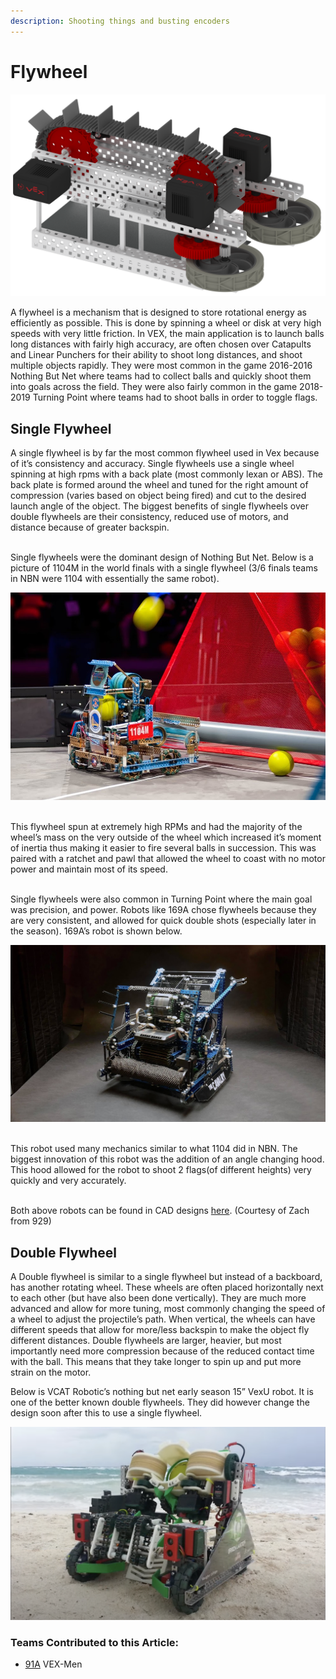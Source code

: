 ```yaml
---
description: Shooting things and busting encoders
---
```


# Flywheel

![General 2-Wheel Flywheel Design, Courtesy of VEX KB](<../../.gitbook/assets/image (36).png>)

A flywheel is a mechanism that is designed to store rotational energy as efficiently as possible. This is done by spinning a wheel or disk at very high speeds with very little friction. In VEX, the main application is to launch balls long distances with fairly high accuracy, are often chosen over Catapults and Linear Punchers for their ability to shoot long distances, and shoot multiple objects rapidly. They were most common in the game 2016-2016 Nothing But Net where teams had to collect balls and quickly shoot them into goals across the field. They were also fairly common in the game 2018-2019 Turning Point where teams had to shoot balls in order to toggle flags.

## Single Flywheel

A single flywheel is by far the most common flywheel used in Vex because of it’s consistency and accuracy. Single flywheels use a single wheel spinning at high rpms with a back plate (most commonly lexan or ABS). The back plate is formed around the wheel and tuned for the right amount of compression (varies based on object being fired) and cut to the desired launch angle of the object. The biggest benefits of single flywheels over double flywheels are their consistency, reduced use of motors, and distance because of greater backspin.

\
Single flywheels were the dominant design of Nothing But Net. Below is a picture of 1104M in the world finals with a single flywheel (3/6 finals teams in NBN were 1104 with essentially the same robot).

![1104M in Nothing But Net](<../../.gitbook/assets/image (46) (1).png>)

[\
](https://photos.google.com/share/AF1QipNNjcP0x0m8bZmBkSu5inbOiscVHZwB8Fp6W825U3eTzoIW0\_acUYFtxjSFceFQ4w/photo/AF1QipNV5kItJyJIBCltrm17i8POyO5yCpN8sWXEORM2?key=UjBoUlJTVjR3djlObzFjQlRzREdSd2dYeHlYdnRn)This flywheel spun at extremely high RPMs and had the majority of the wheel’s mass on the very outside of the wheel which increased it’s moment of inertia thus making it easier to fire several balls in succession. This was paired with a ratchet and pawl that allowed the wheel to coast with no motor power and maintain most of its speed.

\
Single flywheels were also common in Turning Point where the main goal was precision, and power. Robots like 169A chose flywheels because they are very consistent, and allowed for quick double shots (especially later in the season). 169A’s robot is shown below.

![Team 169A Turning Point](<../../.gitbook/assets/image (34).png>)

\
This robot used many mechanics similar to what 1104 did in NBN. The biggest innovation of this robot was the addition of an angle changing hood. This hood allowed for the robot to shoot 2 flags(of different heights) very quickly and very accurately.

\
Both above robots can be found in CAD designs [here](https://drive.google.com/drive/folders/1ZnRL8jq9E2jQJKYvb96y2rm86BvNj6sA). (Courtesy of Zach from 929)

## Double Flywheel

A Double flywheel is similar to a single flywheel but instead of a backboard, has another rotating wheel. These wheels are often placed horizontally next to each other (but have also been done vertically). They are much more advanced and allow for more tuning, most commonly changing the speed of a wheel to adjust the projectile’s path. When vertical, the wheels can have different speeds that allow for more/less backspin to make the object fly different distances. Double flywheels are larger, heavier, but most importantly need more compression because of the reduced contact time with the ball. This means that they take longer to spin up and put more strain on the motor. 

Below is VCAT Robotic’s nothing but net early season 15” VexU robot. It is one of the better known double flywheels. They did however change the design soon after this to use a single flywheel.

![VCAT Early Season Nothing But Net 15" Robot](<../../.gitbook/assets/image (35).png>)

### Teams Contributed to this Article:

* [91A](https://www.vexmen.com/about/) VEX-Men


